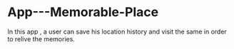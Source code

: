 # App---Memorable-Place
In this app ,  a user can save his location history and visit the same in order to relive the memories.
